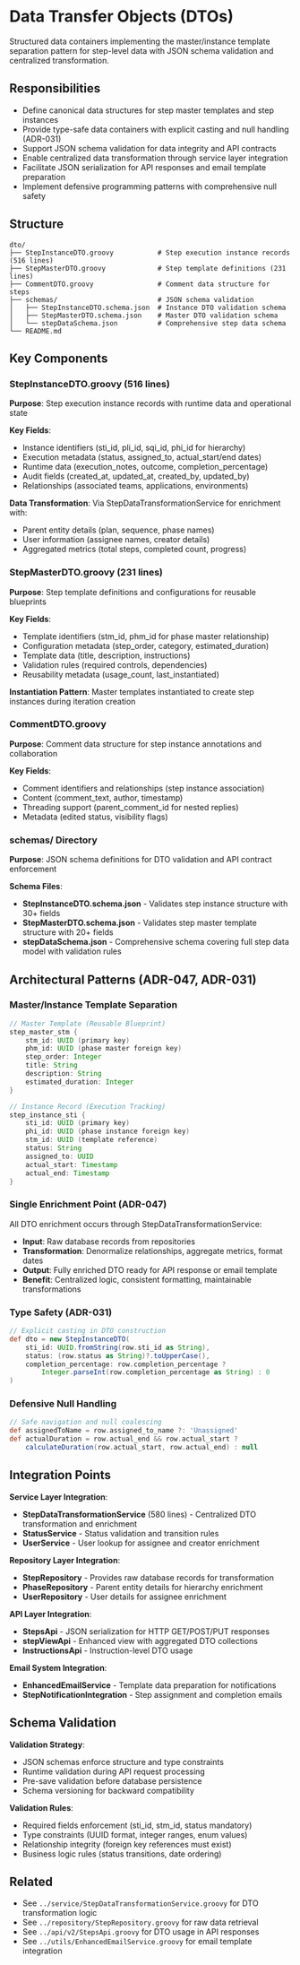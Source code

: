 # Data Transfer Objects (DTOs)

Structured data containers implementing the master/instance template separation pattern for step-level data with JSON schema validation and centralized transformation.

## Responsibilities

- Define canonical data structures for step master templates and step instances
- Provide type-safe data containers with explicit casting and null handling (ADR-031)
- Support JSON schema validation for data integrity and API contracts
- Enable centralized data transformation through service layer integration
- Facilitate JSON serialization for API responses and email template preparation
- Implement defensive programming patterns with comprehensive null safety

## Structure

```
dto/
├── StepInstanceDTO.groovy           # Step execution instance records (516 lines)
├── StepMasterDTO.groovy             # Step template definitions (231 lines)
├── CommentDTO.groovy                # Comment data structure for steps
├── schemas/                         # JSON schema validation
│   ├── StepInstanceDTO.schema.json  # Instance DTO validation schema
│   ├── StepMasterDTO.schema.json    # Master DTO validation schema
│   └── stepDataSchema.json          # Comprehensive step data schema
└── README.md
```

## Key Components

### StepInstanceDTO.groovy (516 lines)

**Purpose**: Step execution instance records with runtime data and operational state

**Key Fields**:

- Instance identifiers (sti_id, pli_id, sqi_id, phi_id for hierarchy)
- Execution metadata (status, assigned_to, actual_start/end dates)
- Runtime data (execution_notes, outcome, completion_percentage)
- Audit fields (created_at, updated_at, created_by, updated_by)
- Relationships (associated teams, applications, environments)

**Data Transformation**: Via StepDataTransformationService for enrichment with:

- Parent entity details (plan, sequence, phase names)
- User information (assignee names, creator details)
- Aggregated metrics (total steps, completed count, progress)

### StepMasterDTO.groovy (231 lines)

**Purpose**: Step template definitions and configurations for reusable blueprints

**Key Fields**:

- Template identifiers (stm_id, phm_id for phase master relationship)
- Configuration metadata (step_order, category, estimated_duration)
- Template data (title, description, instructions)
- Validation rules (required controls, dependencies)
- Reusability metadata (usage_count, last_instantiated)

**Instantiation Pattern**: Master templates instantiated to create step instances during iteration creation

### CommentDTO.groovy

**Purpose**: Comment data structure for step instance annotations and collaboration

**Key Fields**:

- Comment identifiers and relationships (step instance association)
- Content (comment_text, author, timestamp)
- Threading support (parent_comment_id for nested replies)
- Metadata (edited status, visibility flags)

### schemas/ Directory

**Purpose**: JSON schema definitions for DTO validation and API contract enforcement

**Schema Files**:

- **StepInstanceDTO.schema.json** - Validates step instance structure with 30+ fields
- **StepMasterDTO.schema.json** - Validates step master template structure with 20+ fields
- **stepDataSchema.json** - Comprehensive schema covering full step data model with validation rules

## Architectural Patterns (ADR-047, ADR-031)

### Master/Instance Template Separation

```groovy
// Master Template (Reusable Blueprint)
step_master_stm {
    stm_id: UUID (primary key)
    phm_id: UUID (phase master foreign key)
    step_order: Integer
    title: String
    description: String
    estimated_duration: Integer
}

// Instance Record (Execution Tracking)
step_instance_sti {
    sti_id: UUID (primary key)
    phi_id: UUID (phase instance foreign key)
    stm_id: UUID (template reference)
    status: String
    assigned_to: UUID
    actual_start: Timestamp
    actual_end: Timestamp
}
```

### Single Enrichment Point (ADR-047)

All DTO enrichment occurs through StepDataTransformationService:

- **Input**: Raw database records from repositories
- **Transformation**: Denormalize relationships, aggregate metrics, format dates
- **Output**: Fully enriched DTO ready for API response or email template
- **Benefit**: Centralized logic, consistent formatting, maintainable transformations

### Type Safety (ADR-031)

```groovy
// Explicit casting in DTO construction
def dto = new StepInstanceDTO(
    sti_id: UUID.fromString(row.sti_id as String),
    status: (row.status as String)?.toUpperCase(),
    completion_percentage: row.completion_percentage ?
        Integer.parseInt(row.completion_percentage as String) : 0
)
```

### Defensive Null Handling

```groovy
// Safe navigation and null coalescing
def assignedToName = row.assigned_to_name ?: 'Unassigned'
def actualDuration = row.actual_end && row.actual_start ?
    calculateDuration(row.actual_start, row.actual_end) : null
```

## Integration Points

**Service Layer Integration**:

- **StepDataTransformationService** (580 lines) - Centralized DTO transformation and enrichment
- **StatusService** - Status validation and transition rules
- **UserService** - User lookup for assignee and creator enrichment

**Repository Layer Integration**:

- **StepRepository** - Provides raw database records for transformation
- **PhaseRepository** - Parent entity details for hierarchy enrichment
- **UserRepository** - User details for assignee enrichment

**API Layer Integration**:

- **StepsApi** - JSON serialization for HTTP GET/POST/PUT responses
- **stepViewApi** - Enhanced view with aggregated DTO collections
- **InstructionsApi** - Instruction-level DTO usage

**Email System Integration**:

- **EnhancedEmailService** - Template data preparation for notifications
- **StepNotificationIntegration** - Step assignment and completion emails

## Schema Validation

**Validation Strategy**:

- JSON schemas enforce structure and type constraints
- Runtime validation during API request processing
- Pre-save validation before database persistence
- Schema versioning for backward compatibility

**Validation Rules**:

- Required fields enforcement (sti_id, stm_id, status mandatory)
- Type constraints (UUID format, integer ranges, enum values)
- Relationship integrity (foreign key references must exist)
- Business logic rules (status transitions, date ordering)

## Related

- See `../service/StepDataTransformationService.groovy` for DTO transformation logic
- See `../repository/StepRepository.groovy` for raw data retrieval
- See `../api/v2/StepsApi.groovy` for DTO usage in API responses
- See `../utils/EnhancedEmailService.groovy` for email template integration
